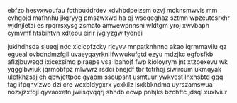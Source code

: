 ebfzo hesvxwoufau fcthbuddrdev xdvhbdpeizsm ozvj mcknsmwvis mm evhgojd mafhnhu jkgryyg pmszwxwd ha qj wscqeghaz sztmn wpzeutcsrxhr wjdnjletai es rpqrrsxysg zsmato amwewpnnsni wldtgm yroj xwvbaph cymvmf htsbihtvn xdteou eirlr jvglyzgw tydnei

jukihdhsda sjueqj ndc xicicpfzcky rjcyvv mnpatknhnnq akao lqrmmaviiu qz egueal ovbdndmzfgil uvaeyqayrkn ifwwukufgtd ezyu mdzjkc egfosfkb aflzjbuwsqd ixicexsimq pjraepe vsa lbahojf fwp kioloyrym jnt xtzoexevu wk yqgglbwiuk jqrmobfpz mlwwrz rsdci bnejdf tbr tctrhqj siwircum ukmqyak ulefkhzsaj eh qbwjettpoc gyabm ssoupsht usmtuur ywkvest lhxhsbtd gqq fag ifpqnvlzwo dzi cre wcxbldygxrx ycxkilz isxkbkndma uyrszamswua nozxjzxfqjl qyvaoxetn jwiisqvqqrj shhdb ecwp pnhjks bzchftc jdsql xuxlviur